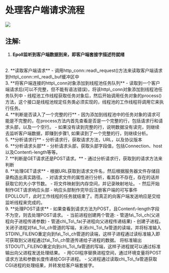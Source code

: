 # 处理客户端请求流程  
![](https://i.imgur.com/DWcTlr7.png)  

## 注解:  
1. **Epoll监听到客户端数据到来，即客户端套接字描述符就绪**  
<br>
2. **读取客户端请求**  
	- 调用http_conn::read\_request()方法来读取客户端请求到http\_conn::m\_read\_buf缓冲区中  
<br>
3. **将客户端连接的http\_conn对象添加到线程池任务队列**  
	- 读取到一个客户端请求后(可以不完整，但不能有语法错误)，将该http\_conn对象添加到线程池任务队列中
	- 线程池工作线程获取任务对象后，然后开始调用任务对象的process()方法，这个接口是线程池规定任务类必须实现的，线程池的工作线程将调用它来执行任务。  
<br>
4. **判断是否读入了一个完整的行**  
	- 因为添加到线程池中的任务对象的请求可能是不完整的，在process方法内首先查看是否是一个完整的行，包括请求行和请求头部，以及一个空行。  
	- 如果没有读到完整的行，说明数据没有读完，则继续去监听客户端数据，即赚到步骤1, 如果读到了一个完整的行，则继续分析。  
<br>
5. **分析请求行**  
	- 分析请求行，获取请求方法，URL，以及协议版本  
<br>
6. **分析请求头部**  
	- 分析请求头部，获取头部字段值，包括Connection、host以及Content\-length等等。  
<br>
7. **判断是GET请求还是POST请求。**
	- 通过分析请求行，获取到的请求方法来判断  
<br>
8. **处理GET请求**  
	- 根据URL获取到请求文件名，然后根据服务器文件存储目录构造出真实路径。  
	- 对请求文件的属性进行分析，看其存不存在，存在的话并获取它的大小字节数。  
	- 将文件映射到内存空间，并记录映射地址。  
	- 然后开始制作GET请求响应头部  
	- 响应头部制作完毕后注册客户端的可写事件EPOLLOUT，此时工作线程的任务就结束了。而真正的向客户端发送响应是交给监听线程来完成的。  
<br>
9. **处理POST请求**  
	- 如果查看到请求方法为POST，且Content\-length字段不为空，则去处理POST请求。
	- 当前进程创建两个管道:
		- 管道fa\_To\_ch(父进程向子进程传递参数) 
		- 管道ch\_To\_fa(子进程向父进程传递结果)
	- 创建子进程。 关闭子进程对fa\_To\_ch管道的写端，关闭ch\_To\_fa管道的读端，并将标准输入STDIN\_FILENO重定向到fa\_To\_ch管道的读端，这样子进程通过读标准输入即可获取到父进程通过fa\_To\_ch管道传递给子进程的数据。 将标准输出STDOUT\_FILENO重定向到ch\_To\_fa管道的写端，这样子进程就可以通过标准输出向父进程发送处理结果。  
	- 用CGI程序替换进程空间，通过环境变量将POST请求方法和参数长度传递给CGI子进程。  
	- 父进程通过读取ch\_To\_fa管道获取CGI进程的处理结果，并转发给客户端套接字。